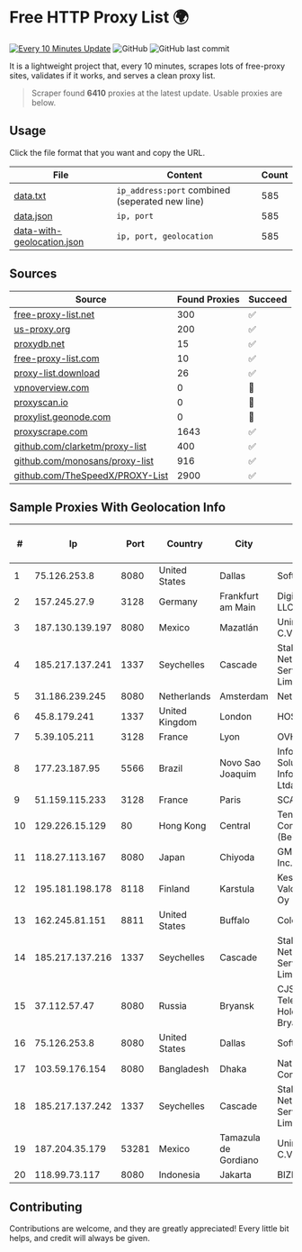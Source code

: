 
# Free HTTP Proxy List 🌍

[![Every 10 Minutes Update](https://github.com/mertguvencli/http-proxy-list/actions/workflows/main.yml/badge.svg?branch=main)](https://github.com/mertguvencli/http-proxy-list/actions/workflows/main.yml)
![GitHub](https://img.shields.io/github/license/mertguvencli/http-proxy-list)
![GitHub last commit](https://img.shields.io/github/last-commit/mertguvencli/http-proxy-list)

It is a lightweight project that, every 10 minutes, scrapes lots of free-proxy sites, validates if it works, and serves a clean proxy list.


> Scraper found **6410** proxies at the latest update. Usable proxies are below.

## Usage

Click the file format that you want and copy the URL.


|File|Content|Count|
|----|-------|-----|
|[data.txt](https://raw.githubusercontent.com/mertguvencli/http-proxy-list/main/proxy-list/data.txt)|`ip_address:port` combined (seperated new line)|585|
|[data.json](https://raw.githubusercontent.com/mertguvencli/http-proxy-list/main/proxy-list/data.json)|`ip, port`|585|
|[data-with-geolocation.json](https://raw.githubusercontent.com/mertguvencli/http-proxy-list/main/proxy-list/data-with-geolocation.json)|`ip, port, geolocation`|585|

## Sources

|Source|Found Proxies|Succeed|
|------|-------------|-------|
|[free-proxy-list.net](https://free-proxy-list.net)|300|✅|
|[us-proxy.org](https://www.us-proxy.org)|200|✅|
|[proxydb.net](http://proxydb.net)|15|✅|
|[free-proxy-list.com](https://free-proxy-list.com/?page=&port=&type%5B%5D=http&type%5B%5D=https&up_time=0&search=Search)|10|✅|
|[proxy-list.download](https://www.proxy-list.download/HTTP)|26|✅|
|[vpnoverview.com](https://vpnoverview.com/privacy/anonymous-browsing/free-proxy-servers)|0|🚫|
|[proxyscan.io](https://www.proxyscan.io)|0|🚫|
|[proxylist.geonode.com](https://proxylist.geonode.com/api/proxy-list?limit=300&page=1&sort_by=lastChecked&sort_type=desc&protocols=http,https)|0|🚫|
|[proxyscrape.com](https://api.proxyscrape.com/v2/?request=displayproxies&protocol=http&timeout=10000&country=all&ssl=all&anonymity=all)|1643|✅|
|[github.com/clarketm/proxy-list](https://raw.githubusercontent.com/clarketm/proxy-list/master/proxy-list-raw.txt)|400|✅|
|[github.com/monosans/proxy-list](https://raw.githubusercontent.com/monosans/proxy-list/main/proxies/http.txt)|916|✅|
|[github.com/TheSpeedX/PROXY-List](https://raw.githubusercontent.com/TheSpeedX/PROXY-List/master/http.txt)|2900|✅|


## Sample Proxies With Geolocation Info

|#|Ip|Port|Country|City|Internet Service Provider|
|-|--|----|-------|----|-------------------------|
|1|75.126.253.8|8080|United States|Dallas|SoftLayer|
|2|157.245.27.9|3128|Germany|Frankfurt am Main|DigitalOcean, LLC|
|3|187.130.139.197|8080|Mexico|Mazatlán|Uninet S.A. de C.V.|
|4|185.217.137.241|1337|Seychelles|Cascade|Stallion Network Services Limited|
|5|31.186.239.245|8080|Netherlands|Amsterdam|NetSkope Inc|
|6|45.8.179.241|1337|United Kingdom|London|HOSTLAND|
|7|5.39.105.211|3128|France|Lyon|OVH SAS|
|8|177.23.187.95|5566|Brazil|Novo Sao Joaquim|Infobarra Solucoes em Informatica Ltda|
|9|51.159.115.233|3128|France|Paris|SCALEWAY|
|10|129.226.15.129|80|Hong Kong|Central|Tencent Cloud Computing (Beijing) Co|
|11|118.27.113.167|8080|Japan|Chiyoda|GMO Internet, Inc.|
|12|195.181.198.178|8118|Finland|Karstula|Keski-Suomen Valokuituverkot Oy|
|13|162.245.81.151|8811|United States|Buffalo|ColoUp|
|14|185.217.137.216|1337|Seychelles|Cascade|Stallion Network Services Limited|
|15|37.112.57.47|8080|Russia|Bryansk|CJSC "ER-Telecom Holding" Bryansk branch|
|16|75.126.253.8|8080|United States|Dallas|SoftLayer|
|17|103.59.176.154|8080|Bangladesh|Dhaka|Nation Communication|
|18|185.217.137.242|1337|Seychelles|Cascade|Stallion Network Services Limited|
|19|187.204.35.179|53281|Mexico|Tamazula de Gordiano|Uninet S.A. de C.V.|
|20|118.99.73.117|8080|Indonesia|Jakarta|BIZNET|



## Contributing

Contributions are welcome, and they are greatly appreciated! Every
little bit helps, and credit will always be given.

